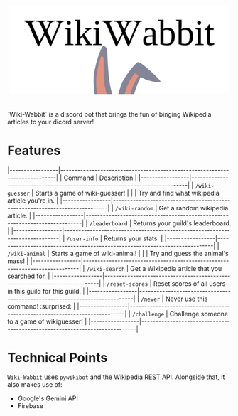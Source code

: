 <!-- Banner -->
<figure style="margin: auto; max-height: 200px; padding: 10px 5px 20px 5px;">
   <picture>
      <source media="(prefers-color-scheme: dark)" srcset="docs/assets/banner_1_no_background_dark_mode.png">
      <img src="docs/assets/banner_1_no_background.png" align="center">
   </picture>
</figure>

<br>
`Wiki-Wabbit` is a discord bot that brings the fun of binging Wikipedia articles to your dicord server!

# Features

|-----------------|----------------------------------------------------------------------------|
| Command         | Description                                                                |
|-----------------|----------------------------------------------------------------------------|
| `/wiki-guesser` | Starts a game of wiki-guesser!                                             |
|                 | Try and find what wikipedia article you're in.                             |
|-----------------|----------------------------------------------------------------------------|
| `/wiki-random`  | Get a random wikipedia article.                                            |
|-----------------|----------------------------------------------------------------------------|
| `/leaderboard`  | Returns your guild's leaderboard.                                          |
|-----------------|----------------------------------------------------------------------------|
| `/user-info`    | Returns your stats.                                                        |
|-----------------|----------------------------------------------------------------------------|
| `/wiki-animal`  | Starts a game of wiki-animal!                                              |
|                 | Try and guess the animal's mass!                                           |
|-----------------|----------------------------------------------------------------------------|
| `/wiki-search`  | Get a Wikipedia article that you searched for.                             |
|-----------------|----------------------------------------------------------------------------|
| `/reset-scores` | Reset scores of all users in this guild for this guild.                    |
|-----------------|----------------------------------------------------------------------------|
| `/never`        | Never use this command! :surprised:                                        |
|-----------------|----------------------------------------------------------------------------|
| `/challenge`    | Challenge someone to a game of wikiguesser!                                |
|-----------------|----------------------------------------------------------------------------|


# Technical Points

<!-- Any interesting technical points you'd like to include go below here. -->

`Wiki-Wabbit` uses `pywikibot` and the Wikipedia REST API. Alongside that, it also makes use of:

+ Google's Gemini API
+ Firebase
